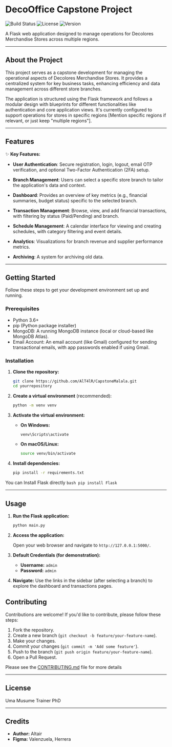 # DecoOffice Capstone Project

![Build Status](https://img.shields.io/badge/build-passing-brightgreen)
![License](https://img.shields.io/badge/license-MIT-blue)
![Version](https://img.shields.io/badge/version-0.020-yellow)

A Flask web application designed to manage operations for Decolores Merchandise Stores across multiple regions.

---

## About the Project

This project serves as a capstone development for managing the operational aspects of Decolores Merchandise Stores. It provides a centralized system for key business tasks, enhancing efficiency and data management across different store branches.

The application is structured using the Flask framework and follows a modular design with blueprints for different functionalities like authentication and core application views. It's currently configured to support operations for stores in specific regions [Mention specific regions if relevant, or just keep "multiple regions"].

---

## Features

✨ **Key Features:**

* **User Authentication**: Secure registration, login, logout, email OTP verification, and optional Two-Factor Authentication (2FA) setup.

* **Branch Management**: Users can select a specific store branch to tailor the application's data and context.

* **Dashboard**: Provides an overview of key metrics (e.g., financial summaries, budget status) specific to the selected branch.

* **Transaction Management**: Browse, view, and add financial transactions, with filtering by status (Paid/Pending) and branch.

* **Schedule Management**: A calendar interface for viewing and creating schedules, with category filtering and event details.

* **Analytics**: Visualizations for branch revenue and supplier performance metrics.

* **Archiving**: A system for archiving old data.

---

## Getting Started

Follow these steps to get your development environment set up and running.

### Prerequisites

*   Python 3.6+
*   pip (Python package installer)
*   MongoDB: A running MongoDB instance (local or cloud-based like MongoDB Atlas).
*   Email Account: An email account (like Gmail) configured for sending transactional emails, with app passwords enabled if using Gmail.

### Installation

1.  **Clone the repository:**

    ```bash
    git clone https://github.com/AlT4lR/CapstoneMalala.git
    cd yourrepository
    ```

2.  **Create a virtual environment** (recommended):

    ```bash
    python -m venv venv
    ```

3.  **Activate the virtual environment:**

    *   **On Windows:**
        ```bash
        venv\Scripts\activate
        ```
    *   **On macOS/Linux:**
        ```bash
        source venv/bin/activate
        ```

4.  **Install dependencies:**

    ```bash
    pip install -r requirements.txt
    ```
You can Install Flask directly
    ```bash
    pip install Flask
    ```


---

## Usage

1.  **Run the Flask application:**

    ```bash
    python main.py
    ```

2.  **Access the application:**

    Open your web browser and navigate to `http://127.0.0.1:5000/`.

3.  **Default Credentials (for demonstration):**

    *   **Username:** `admin`
    *   **Password:** `admin`


4.  **Navigate:** Use the links in the sidebar (after selecting a branch) to explore the dashboard and transactions pages.


## Contributing

Contributions are welcome! If you'd like to contribute, please follow these steps:

1.  Fork the repository.
2.  Create a new branch (`git checkout -b feature/your-feature-name`).
3.  Make your changes.
4.  Commit your changes (`git commit -m 'Add some feature'`).
5.  Push to the branch (`git push origin feature/your-feature-name`).
6.  Open a Pull Request.

Please see the [CONTRIBUTING.md](CONTRIBUTING.md) file for more details

---

## License

Uma Musume Trainer PhD

---

## Credits

*   **Author:** Altair
*   **Figma:** Valenzuela, Herrera
